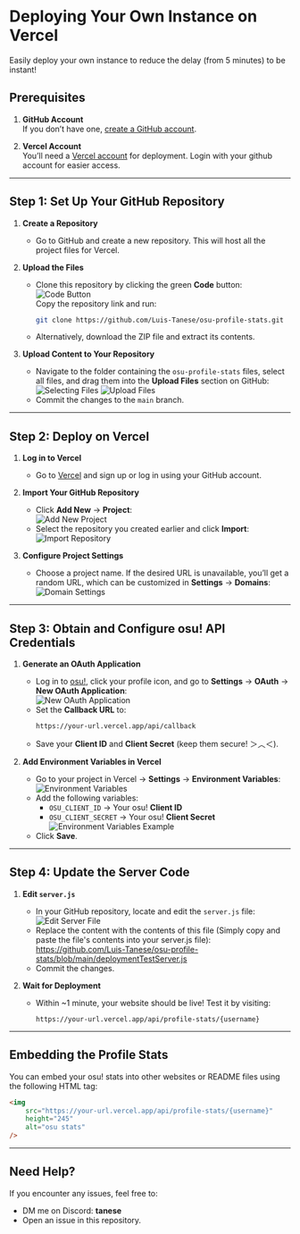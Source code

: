 # Deploying Your Own Instance on Vercel

Easily deploy your own instance to reduce the delay (from 5 minutes) to be instant!

## Prerequisites

1. **GitHub Account**  
   If you don’t have one, [create a GitHub account](https://github.com/signup).

2. **Vercel Account**  
   You’ll need a [Vercel account](https://vercel.com) for deployment. Login with your github account for easier access.

---

## Step 1: Set Up Your GitHub Repository

1. **Create a Repository**

    - Go to GitHub and create a new repository. This will host all the project files for Vercel.

2. **Upload the Files**

    - Clone this repository by clicking the green **Code** button:  
      ![Code Button](https://github.com/user-attachments/assets/fad5da4e-a261-4891-a4ad-80d2cb1c4a14)  
      Copy the repository link and run:
        ```bash
        git clone https://github.com/Luis-Tanese/osu-profile-stats.git
        ```
    - Alternatively, download the ZIP file and extract its contents.

3. **Upload Content to Your Repository**
    - Navigate to the folder containing the `osu-profile-stats` files, select all files, and drag them into the **Upload Files** section on GitHub:  
      ![Selecting Files](https://github.com/user-attachments/assets/a4a80ac1-e883-49a3-89bf-4260b517aa84)
      ![Upload Files](https://github.com/user-attachments/assets/d39e47aa-a3a4-4461-ac14-d0cd29b1a78b)
    - Commit the changes to the `main` branch.

---

## Step 2: Deploy on Vercel

1. **Log in to Vercel**

    - Go to [Vercel](https://vercel.com) and sign up or log in using your GitHub account.

2. **Import Your GitHub Repository**

    - Click **Add New** → **Project**:  
      ![Add New Project](https://github.com/user-attachments/assets/e078c78d-77b0-44b4-8c98-8ed04dfc05e7)
    - Select the repository you created earlier and click **Import**:  
      ![Import Repository](https://github.com/user-attachments/assets/f5fe2239-7343-4af5-b0c9-a51f64b941e0)

3. **Configure Project Settings**
    - Choose a project name. If the desired URL is unavailable, you’ll get a random URL, which can be customized in **Settings** → **Domains**:  
      ![Domain Settings](https://github.com/user-attachments/assets/1495e73f-a0fc-466a-8813-4a1bbbcc2763)

---

## Step 3: Obtain and Configure osu! API Credentials

1. **Generate an OAuth Application**

    - Log in to [osu!](https://osu.ppy.sh), click your profile icon, and go to **Settings** → **OAuth** → **New OAuth Application**:  
      ![New OAuth Application](https://github.com/user-attachments/assets/134b53dd-fab2-4347-963a-0a34be6ab8b8)
    - Set the **Callback URL** to:
        ```
        https://your-url.vercel.app/api/callback
        ```
    - Save your **Client ID** and **Client Secret** (keep them secure! ＞︿＜).

2. **Add Environment Variables in Vercel**
    - Go to your project in Vercel → **Settings** → **Environment Variables**:  
      ![Environment Variables](https://github.com/user-attachments/assets/7281cd1b-a7d5-4c9b-806e-71bf1d9f3cdb)
    - Add the following variables:
        - `OSU_CLIENT_ID` → Your osu! **Client ID**
        - `OSU_CLIENT_SECRET` → Your osu! **Client Secret**  
          ![Environment Variables Example](https://github.com/user-attachments/assets/b71f3a7c-ec77-430c-a743-7eca39d89c0f)
    - Click **Save**.

---

## Step 4: Update the Server Code

1. **Edit `server.js`**

    - In your GitHub repository, locate and edit the `server.js` file:  
      ![Edit Server File](https://github.com/user-attachments/assets/4952a354-ad8d-404e-b544-79452e9dc049)
    - Replace the content with the contents of this file (Simply copy and paste the file's contents into your server.js file):
      https://github.com/Luis-Tanese/osu-profile-stats/blob/main/deploymentTestServer.js
    - Commit the changes.

2. **Wait for Deployment**
    - Within ~1 minute, your website should be live! Test it by visiting:
        ```
        https://your-url.vercel.app/api/profile-stats/{username}
        ```

---

## Embedding the Profile Stats

You can embed your osu! stats into other websites or README files using the following HTML tag:

```html
<img
    src="https://your-url.vercel.app/api/profile-stats/{username}"
    height="245"
    alt="osu stats"
/>
```

---

## Need Help?

If you encounter any issues, feel free to:

-   DM me on Discord: **tanese**
-   Open an issue in this repository.
